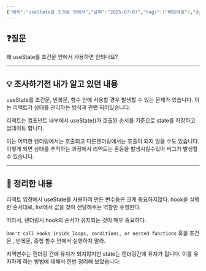 ```yaml
---
{"제목":"useState을 조건문 안에서","날짜":"2025-07-07","tags":["매일메일"],"dg-publish":true,"permalink":"/매일메일/25년7월/useState을 조건문 안에서/","dgPassFrontmatter":true,"created":"2025-07-07T07:05:08.261+09:00","updated":"2025-07-07T07:21:22.099+09:00"}
---
```


## ❓질문

왜 useState를 조건문 안에서 사용하면 안되나요?

---
## 💡 조사하기전 내가 알고 있던 내용

useState를 조건문, 반복문, 함수 안에 사용할 경우 발생할 수 있는 문제가 있습니다. 이는 리액트가 상태를 관리하는 방식과 관련 되어있습니다.

리액트는 컴포넌트 내부에서 useState()가 호출된 순서를 기준으로 state를 저장하고 업데이트 합니다. 

이는 어떠한 렌더링에서는 호출되고 다른렌더링에서는 호출이 되지 않을 수도 있습니다. 이렇게 되면 상태를 추적하는 과정에서 리액트는 혼동을 발생시킬수있어 버그가 발생할 수 있습니다.

---
## 🏫 정리한 내용

리액트 입장에서 useState를 사용하여 만든 변수등은 크게 중요하지않다.
hook을 실행한 순서대로, list에서 값을 찾아 전달해주는 역할만 수행한다.

따라서, 렌더링시 hook의 순서가 유지되는 것이 매우 중요하다.

`Don't call Hooks inside loops, conditions, or nested functions`
훅을 조건문 , 반복문, 중첩 함수 안에서 실행하지 말라.

지역변수는 렌더링 간에 유지가 되지않지만 state는 렌더링간에 유지가 됩니다. 이를 유지하게 하는 방법에 대해서 한번 정리해 보았습니다.